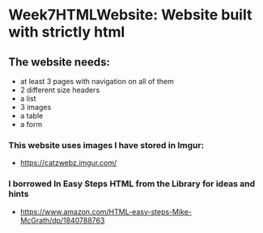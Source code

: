 # Week7HTMLWebsite: Website built with strictly html

## The website needs:
- at least 3 pages with navigation on all of them
- 2 different size headers
- a list
- 3 images
- a table
- a form

### This website uses images I have stored in Imgur:
- https://catzwebz.imgur.com/

### I borrowed In Easy Steps HTML from the Library for ideas and hints
- https://www.amazon.com/HTML-easy-steps-Mike-McGrath/dp/1840788763